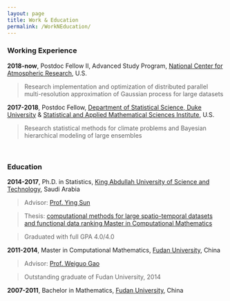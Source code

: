 ```yaml
---
layout: page
title: Work & Education
permalink: /WorkNEducation/
---
```


### Working Experience

**2018-now**, Postdoc Fellow II, Advanced Study Program, [National Center for Atmospheric Research](https://ncar.ucar.edu/), U.S.
>Research implementation and optimization of distributed parallel multi-resolution approximation of Gaussian process for large datasets

**2017-2018**, Postdoc Fellow, [Department of Statistical Science, Duke University](https://stat.duke.edu/) & [Statistical and Applied Mathematical Sciences Institute](https://www.samsi.info/), U.S.
>Research statistical methods for climate problems and Bayesian hierarchical modeling of large ensembles

<br>

### Education

**2014-2017**, Ph.D. in Statistics, [King Abdullah University of Science and Technology](https://es.kaust.edu.sa/Pages/Home.aspx), Saudi Arabia 
>Advisor: [Prof. Ying Sun](https://es.kaust.edu.sa/Pages/YingSun.aspx)

>Thesis: [computational methods for large spatio-temporal datasets and functional data ranking
Master in Computational Mathematics](https://repository.kaust.edu.sa/bitstream/handle/10754/625200/Huang-thesis.pdf?sequence=3)

>Graduated with full GPA 4.0/4.0

**2011-2014**, Master in Computational Mathematics, [Fudan University](http://math.fudan.edu.cn), China
> Advisor: [Prof. Weiguo Gao](http://homepage.fudan.edu.cn/wggao/)

> Outstanding graduate of Fudan University, 2014

**2007-2011**, Bachelor in Mathematics, [Fudan University](http://math.fudan.edu.cn), China
   





